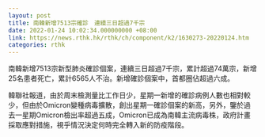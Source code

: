 ```yaml
---
layout: post
title: 南韓新增7513宗確診　連續三日超過7千宗
date: 2022-01-24 10:02:34.000000000 +08:00
link: https://news.rthk.hk/rthk/ch/component/k2/1630273-20220124.htm
categories: rthk
---
```


南韓新增7513宗新型肺炎確診個案，連續三日超過7千宗，累計超過74萬宗，新增25名患者死亡，累計6565人不治。新增確診個案中，首都圈佔超過六成。

韓聯社報道，由於周末檢測量比工作日少，星期一新增的確診病例人數也相對較少，但由於Omicron變種病毒擴散，創出星期一確診個案的新高，另外，鑒於過去一星期Omicron檢出率超過五成，Omicron已成為南韓主流病毒株，政府計畫採取應對措施，視乎情況決定何時完全轉入新的防疫階段。

